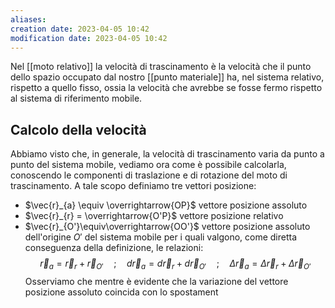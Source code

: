 ```yaml
---
aliases: 
creation date: 2023-04-05 10:42
modification date: 2023-04-05 10:42
---
```


Nel [[moto relativo]] la velocità di trascinamento è la velocità che il punto dello spazio occupato dal nostro [[punto materiale]] ha, nel sistema relativo, rispetto a quello fisso, ossia la velocità che avrebbe se fosse fermo rispetto al sistema di riferimento mobile.


## Calcolo della velocità
Abbiamo visto che, in generale, la velocità di trascinamento varia da punto a punto del sistema mobile, vediamo ora come è possibile calcolarla, conoscendo le componenti di traslazione e di rotazione del moto di trascinamento. A tale scopo definiamo tre vettori posizione:
- $\vec{r}_{a} \equiv \overrightarrow{OP}$ vettore posizione assoluto
- $\vec{r}_{r} = \overrightarrow{O'P}$ vettore posizione relativo
- $\vec{r}_{O'}\equiv\overrightarrow{OO'}$ vettore posizione assoluto dell'origine $O'$ del sistema mobile
per i quali valgono, come diretta conseguenza della definizione, le relazioni:
$$
\vec{r}_{a} = \vec{r}_{r} + \vec{r}_{O'}\quad;\quad d\vec{r}_{a} = d\vec{r}_{r} + d\vec{r}_{O'}\quad ;\quad \Delta \vec{r}_{a} = \Delta \vec{r}_{r} + \Delta \vec{r}_{O'}
$$
Osserviamo che mentre è evidente che la variazione del vettore posizione assoluto coincida con lo spostament